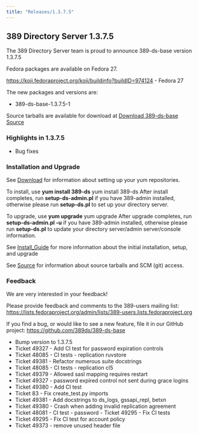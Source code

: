 ```yaml
---
title: "Releases/1.3.7.5"
---
```


389 Directory Server 1.3.7.5
-----------------------------

The 389 Directory Server team is proud to announce 389-ds-base version 1.3.7.5

Fedora packages are available on Fedora 27.

<https://koji.fedoraproject.org/koji/buildinfo?buildID=974124>   - Fedora 27

The new packages and versions are:

-   389-ds-base-1.3.7.5-1 

Source tarballs are available for download at [Download 389-ds-base Source](https://releases.pagure.org/389-ds-base/389-ds-base-1.3.7.5.tar.bz2)

### Highlights in 1.3.7.5

- Bug fixes

### Installation and Upgrade 
See [Download](../download.html) for information about setting up your yum repositories.

To install, use **yum install 389-ds** yum install 389-ds After install completes, run **setup-ds-admin.pl** if you have 389-admin installed, otherwise please run **setup-ds.pl** to set up your directory server.

To upgrade, use **yum upgrade** yum upgrade After upgrade completes, run **setup-ds-admin.pl -u** if you have 389-admin installed, otherwise please run **setup-ds.pl** to update your directory server/admin server/console information.

See [Install\_Guide](../legacy/install-guide.html) for more information about the initial installation, setup, and upgrade

See [Source](../development/source.html) for information about source tarballs and SCM (git) access.

### Feedback

We are very interested in your feedback!

Please provide feedback and comments to the 389-users mailing list: <https://lists.fedoraproject.org/admin/lists/389-users.lists.fedoraproject.org>

If you find a bug, or would like to see a new feature, file it in our GitHub project: <https://github.com/389ds/389-ds-base>

- Bump version to 1.3.7.5 
- Ticket 49327 - Add CI test for password expiration controls 
- Ticket 48085 - CI tests - replication ruvstore 
- Ticket 49381 - Refactor numerous suite docstrings 
- Ticket 48085 - CI tests - replication cl5 
- Ticket 49379 - Allowed sasl mapping requires restart 
- Ticket 49327 - password expired control not sent during grace logins 
- Ticket 49380 - Add CI test 
- Ticket 83 - Fix create_test.py imports 
- Ticket 49381 - Add docstrings to ds_logs, gssapi_repl, betxn 
- Ticket 49380 - Crash when adding invalid replication agreement 
- Ticket 48081 - CI test - password - Ticket 49295 - Fix CI tests 
- Ticket 49295 - Fix CI test for account policy 
- Ticket 49373 - remove unused header file

